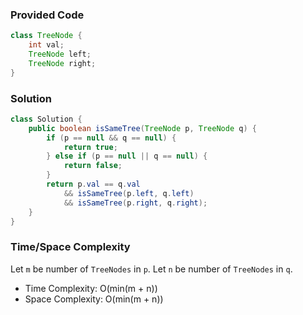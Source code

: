 ### Provided Code

```java
class TreeNode {
    int val;
    TreeNode left;
    TreeNode right;
}
```

### Solution

```java
class Solution {
    public boolean isSameTree(TreeNode p, TreeNode q) {
        if (p == null && q == null) {
            return true;
        } else if (p == null || q == null) {
            return false;
        }
        return p.val == q.val
            && isSameTree(p.left, q.left)
            && isSameTree(p.right, q.right);
    }
}
```

### Time/Space Complexity

Let `m` be number of `TreeNodes` in `p`. Let `n` be number of `TreeNodes` in `q`.

-  Time Complexity: O(min(m + n))
- Space Complexity: O(min(m + n))
